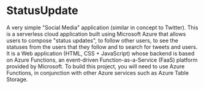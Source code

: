 # StatusUpdate
A very simple "Social Media" application (similar in concept to Twitter). This is a serverless cloud application built using Microsoft Azure that allows users to compose "status updates", to follow other users, to see the statuses from the users that they follow and to search for tweets and users. It is a Web application (HTML, CSS + JavaScript) whose backend is based on Azure Functions, an event-driven Function-as-a-Service (FaaS) platform provided by Microsoft.  To build this project, you will need to use Azure Functions, in conjunction with other Azure services such as Azure Table Storage.
